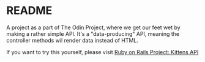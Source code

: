# README

A project as a part of The Odin Project, where we get our feet wet by making a rather simple API.
It's a "data-producing" API, meaning the controller methods wil render data instead of HTML.

If you want to try this yourself, please visit [Ruby on Rails Project: Kittens API](https://www.theodinproject.com/lessons/ruby-on-rails-kittens-api)